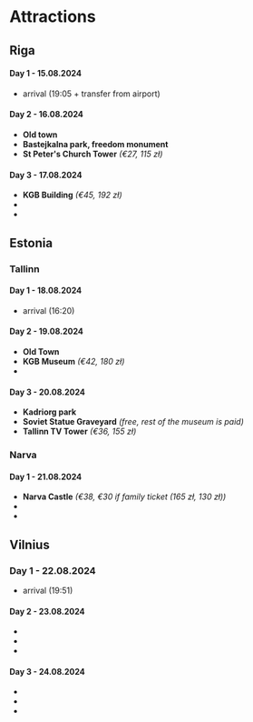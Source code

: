 
# Attractions

## Riga

#### Day 1 - 15.08.2024
- arrival (19:05 + transfer from airport)

#### Day 2 - 16.08.2024 
- **Old town**
- **Bastejkalna park, freedom monument**
- **St Peter's Church Tower** *(€27, 115 zł)*

#### Day 3 - 17.08.2024 
- **KGB Building** *(€45, 192 zł)*
- 
-

## Estonia

### Tallinn

#### Day 1 - 18.08.2024
- arrival (16:20)

#### Day 2 - 19.08.2024
- **Old Town**
- **KGB Museum** *(€42, 180 zł)*
-

#### Day 3 - 20.08.2024
- **Kadriorg park**
- **Soviet Statue Graveyard** *(free, rest of the museum is paid)*
- **Tallinn TV Tower** *(€36, 155 zł)*

### Narva

#### Day 1 - 21.08.2024
- **Narva Castle** *(€38, €30 if family ticket (165 zł, 130 zł))*
-
-

## Vilnius

### Day 1 - 22.08.2024
- arrival (19:51)

#### Day 2 - 23.08.2024
-
-
-

#### Day 3 - 24.08.2024
-
-
-
